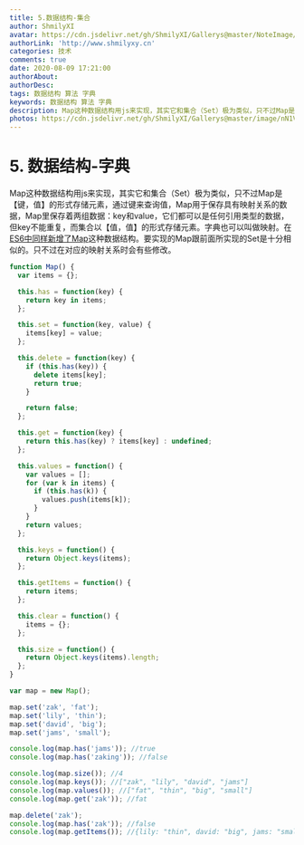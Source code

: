```yaml
---
title: 5.数据结构-集合
author: ShmilyXI
avatar: https://cdn.jsdelivr.net/gh/ShmilyXI/Gallerys@master/NoteImage/1055543572.jpeg
authorLink: 'http://www.shmilyxy.cn'
categories: 技术
comments: true
date: 2020-08-09 17:21:00
authorAbout: 
authorDesc:
tags: 数据结构 算法 字典
keywords: 数据结构 算法 字典
description: Map这种数据结构用js来实现，其实它和集合（Set）极为类似，只不过Map是【键，值】的形式存储元素，通过键来查询值，Map用于保存具有映射关系的数据，Map里保存着两组数据：key和value，它们都可以是任何引用类型的数据，但key不能重复，而集合以【值，值】的形式存储元素.
photos: https://cdn.jsdelivr.net/gh/ShmilyXI/Gallerys@master/image/nN1V0H.jpg
---
```

# 5. 数据结构-字典

Map这种数据结构用js来实现，其实它和集合（Set）极为类似，只不过Map是【键，值】的形式存储元素，通过键来查询值，Map用于保存具有映射关系的数据，Map里保存着两组数据：key和value，它们都可以是任何引用类型的数据，但key不能重复，而集合以【值，值】的形式存储元素。字典也可以叫做映射。在[ES6中同样新增了Map](http://es6.ruanyifeng.com/#docs/set-map#Map)这种数据结构。要实现的Map跟前面所实现的Set是十分相似的。只不过在对应的映射关系时会有些修改。

```js
function Map() {
  var items = {};

  this.has = function(key) {
    return key in items;
  };

  this.set = function(key, value) {
    items[key] = value;
  };

  this.delete = function(key) {
    if (this.has(key)) {
      delete items[key];
      return true;
    }

    return false;
  };

  this.get = function(key) {
    return this.has(key) ? items[key] : undefined;
  };

  this.values = function() {
    var values = [];
    for (var k in items) {
      if (this.has(k)) {
        values.push(items[k]);
      }
    }
    return values;
  };

  this.keys = function() {
    return Object.keys(items);
  };

  this.getItems = function() {
    return items;
  };

  this.clear = function() {
    items = {};
  };

  this.size = function() {
    return Object.keys(items).length;
  };
}

var map = new Map();

map.set('zak', 'fat');
map.set('lily', 'thin');
map.set('david', 'big');
map.set('jams', 'small');

console.log(map.has('jams')); //true
console.log(map.has('zaking')); //false

console.log(map.size()); //4
console.log(map.keys()); //["zak", "lily", "david", "jams"]
console.log(map.values()); //["fat", "thin", "big", "small"]
console.log(map.get('zak')); //fat

map.delete('zak');
console.log(map.has('zak')); //false
console.log(map.getItems()); //{lily: "thin", david: "big", jams: "small"}
```



